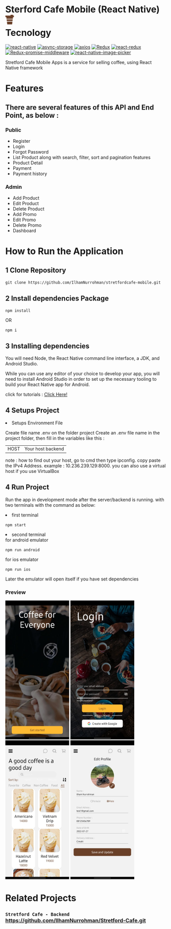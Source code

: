 # Sterford Cafe Mobile (React Native) <img src='./src/assets/img/coffee 1.png' height='30' align='left' />


# Tecnology

[![react-native](https://img.shields.io/npm/v/react-native?label=react-native)](https://reactnative.dev/)
[![async-storage](https://img.shields.io/npm/v/async-storage?label=async-storage)](https://www.npmjs.com/package/@react-native-async-storage/async-storage)
[![axios](https://img.shields.io/npm/v/axios?label=axios)](https://www.npmjs.com/package/@react-native-async-storage/async-storage)
[![Redux](https://img.shields.io/npm/v/redux?label=redux)](https://www.npmjs.com/package/redux)
[![react-redux](https://img.shields.io/badge/react--redux-7.2.6-orange)](https://www.npmjs.com/package/react-redux)
[![Redux-promise-middleware](https://img.shields.io/npm/v/redux-promise-middleware?label=redux-promise-middleware)](https://www.npmjs.com/package/redux-promise-middleware)
[![react-native-image-picker](https://img.shields.io/npm/v/react-native-image-picker?label=react-native-image-picker)](https://www.npmjs.com/package/react-native-image-picker)

Stretford Cafe Mobile Apps is a service for selling coffee, using React Native framework

</div>

# Features

## There are several features of this API and End Point, as below :

### Public

<ul>
<li>Register</li>
<li>Login</li>
<li>Forgot Password</li>
<li>List Product along with search, filter, sort and pagination features</li>
<li>Product Detail</li>
<li>Payment</li>
<li>Payment history</li>
</ul>

### Admin

<ul>
<li>Add Product</li>
<li>Edit Product</li>
<li>Delete Product</li>
<li>Add Promo</li>
<li>Edit Promo</li>
<li>Delete Promo</li>
<li>Dashboard</li>
</ul>

# How to Run the Application

## 1 Clone Repository

```
git clone https://github.com/IlhamNurrohman/stretfordcafe-mobile.git
```

## 2 Install dependencies Package
```
npm install
```

OR

```
npm i
```

## 3 Installing dependencies

You will need Node, the React Native command line interface, a JDK, and Android Studio.

While you can use any editor of your choice to develop your app, you will need to install Android Studio in order to set up the necessary tooling to build your React Native app for Android.

click for tutorials : <a href="'https://reactnative.dev/docs/environment-setup">Click Here!</a>

## 4 Setups Project

<li>Setups Environment File</li>
<p>
Create file name .env on the folder project
Create an .env file name in the project folder, then fill in the variables like this :
</p>

<table>
<tr>
<td>HOST</td>
<td>Your host backend</td>
</tr>
</table>

note : how to find out your host, go to cmd then type ipconfig. copy paste the IPv4 Address. example : 10.236.239.129:8000. you can also use a virtual host if you use VirtualBox

## 4 Run Project

Run the app in development mode after the server/backend is running. with two terminals with the command as below:

<li>first terminal</li>

```
npm start
```

<li>second terminal</li>
for android emulator

```
npm run android
```
for ios emulator
```
npm run ios
```

Later the emulator will open itself if you have set dependencies

### Preview

<div style="display:flex, flex-direction: column" >

<img src="src/assets/img/WhatsApp Image 2022-07-27 at 13.06.43.jpeg" style="width: 200px">
<img src="src/assets/img/WhatsApp Image 2022-07-27 at 13.06.41.jpeg" style="width: 200px">

<br>

<img src="src/assets/img/WhatsApp Image 2022-07-27 at 13.06.42.jpeg" style="width: 200px">
<img src="src/assets/img/WhatsApp Image 2022-07-27 at 13.06.43 (1).jpeg" style="width: 200px">

</div>


# Related Projects

### `Stretford Cafe - Backend` <https://github.com/IlhamNurrohman/Stretford-Cafe.git>
